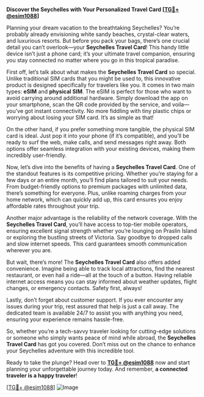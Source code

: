 **Discover the Seychelles with Your Personalized Travel Card [[TG💪+ @esim1088](https://t.me/s/esim1088)]**

Planning your dream vacation to the breathtaking Seychelles? You’re probably already envisioning white sandy beaches, crystal-clear waters, and luxurious resorts. But before you pack your bags, there’s one crucial detail you can’t overlook—your **Seychelles Travel Card**! This handy little device isn’t just a phone card; it’s your ultimate travel companion, ensuring you stay connected no matter where you go in this tropical paradise.

First off, let’s talk about what makes the **Seychelles Travel Card** so special. Unlike traditional SIM cards that you might be used to, this innovative product is designed specifically for travelers like you. It comes in two main types: **eSIM** and **physical SIM**. The eSIM is perfect for those who want to avoid carrying around additional hardware. Simply download the app on your smartphone, scan the QR code provided by the service, and voila—you’ve got instant connectivity. No more fiddling with tiny plastic chips or worrying about losing your SIM card. It’s as simple as that!

On the other hand, if you prefer something more tangible, the physical SIM card is ideal. Just pop it into your phone (if it’s compatible), and you’ll be ready to surf the web, make calls, and send messages right away. Both options offer seamless integration with your existing devices, making them incredibly user-friendly.

Now, let’s dive into the benefits of having a **Seychelles Travel Card**. One of the standout features is its competitive pricing. Whether you’re staying for a few days or an entire month, you’ll find plans tailored to suit your needs. From budget-friendly options to premium packages with unlimited data, there’s something for everyone. Plus, unlike roaming charges from your home network, which can quickly add up, this card ensures you enjoy affordable rates throughout your trip.

Another major advantage is the reliability of the network coverage. With the **Seychelles Travel Card**, you’ll have access to top-tier mobile operators, ensuring excellent signal strength whether you’re lounging on Praslin Island or exploring the bustling streets of Victoria. Say goodbye to dropped calls and slow internet speeds. This card guarantees smooth communication wherever you are.

But wait, there’s more! The **Seychelles Travel Card** also offers added convenience. Imagine being able to track local attractions, find the nearest restaurant, or even hail a ride—all at the touch of a button. Having reliable internet access means you can stay informed about weather updates, flight changes, or emergency contacts. Safety first, always!

Lastly, don’t forget about customer support. If you ever encounter any issues during your trip, rest assured that help is just a call away. The dedicated team is available 24/7 to assist you with anything you need, ensuring your experience remains hassle-free.

So, whether you’re a tech-savvy traveler looking for cutting-edge solutions or someone who simply wants peace of mind while abroad, the **Seychelles Travel Card** has got you covered. Don’t miss out on the chance to enhance your Seychelles adventure with this incredible tool.

Ready to take the plunge? Head over to **[TG💪+ @esim1088](https://t.me/s/esim1088)** now and start planning your unforgettable journey today. And remember, **a connected traveler is a happy traveler**!

[[TG💪+ @esim1088](https://t.me/s/esim1088)] ![Image](https://i.postimg.cc/Y0z9fWf4/image.png)